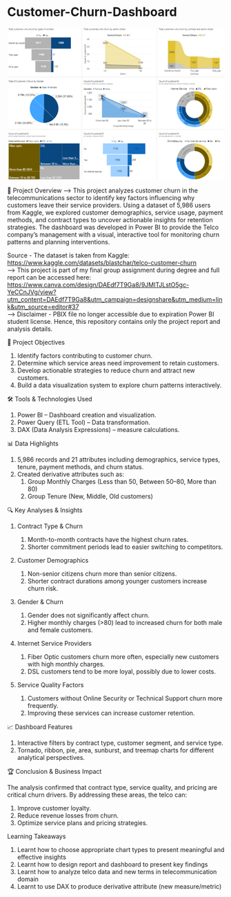 # Customer-Churn-Dashboard

![image](Telco-Dashboard.png)

📌 Project Overview --> This project analyzes customer churn in the telecommunications sector to identify key factors influencing why customers leave their service providers. Using a dataset of 5,986 users from Kaggle, we explored customer demographics, service usage, payment methods, and contract types to uncover actionable insights for retention strategies. The dashboard was developed in Power BI to provide the Telco company’s management with a visual, interactive tool for monitoring churn patterns and planning interventions.

Source - The dataset is taken from Kaggle: https://www.kaggle.com/datasets/blastchar/telco-customer-churn  
--> This project is part of my final group assignment during degree and full report can be accessed here: https://www.canva.com/design/DAEdf7T9Ga8/9JMITJLstO5gc-YeCCnJVg/view?utm_content=DAEdf7T9Ga8&utm_campaign=designshare&utm_medium=link&utm_source=editor#37  
--> Disclaimer - PBIX file no longer accessible due to expiration Power BI student license. Hence, this repository contains only the project report and analysis details.

🎯 Project Objectives

1. Identify factors contributing to customer churn.
2. Determine which service areas need improvement to retain customers.
3. Develop actionable strategies to reduce churn and attract new customers.
4. Build a data visualization system to explore churn patterns interactively.

🛠 Tools & Technologies Used

1. Power BI – Dashboard creation and visualization.
2. Power Query (ETL Tool) – Data transformation.
3. DAX (Data Analysis Expressions) – measure calculations.

📊 Data Highlights

1. 5,986 records and 21 attributes including demographics, service types, tenure, payment methods, and churn status.
2. Created derivative attributes such as:
   1. Group Monthly Charges (Less than 50, Between 50–80, More than 80)
   2. Group Tenure (New, Middle, Old customers)

🔍 Key Analyses & Insights
1. Contract Type & Churn
   1. Month-to-month contracts have the highest churn rates.
   2. Shorter commitment periods lead to easier switching to competitors.

2. Customer Demographics
   1. Non-senior citizens churn more than senior citizens.
   2. Shorter contract durations among younger customers increase churn risk.

3. Gender & Churn
   1. Gender does not significantly affect churn.
   2. Higher monthly charges (>80) lead to increased churn for both male and female customers.

4. Internet Service Providers
   1. Fiber Optic customers churn more often, especially new customers with high monthly charges.
   2. DSL customers tend to be more loyal, possibly due to lower costs.

5. Service Quality Factors
   1. Customers without Online Security or Technical Support churn more frequently.
   2. Improving these services can increase customer retention.

📈 Dashboard Features

1. Interactive filters by contract type, customer segment, and service type.
2. Tornado, ribbon, pie, area, sunburst, and treemap charts for different analytical perspectives.

🏆 Conclusion & Business Impact

The analysis confirmed that contract type, service quality, and pricing are critical churn drivers.  By addressing these areas, the telco can:
1. Improve customer loyalty.
2. Reduce revenue losses from churn.
3. Optimize service plans and pricing strategies.

Learning Takeaways
1. Learnt how to choose appropriate chart types to present meaningful and effective insights
2. Learnt how to design report and dashboard to present key findings 
3. Learnt how to analyze telco data and new terms in telecommunication domain
4. Learnt to use DAX to produce derivative attribute (new measure/metric)


